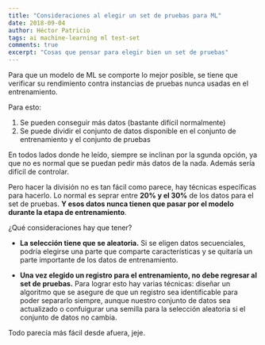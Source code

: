 ```yaml
---
title: "Consideraciones al elegir un set de pruebas para ML"
date: 2018-09-04
author: Héctor Patricio
tags: ai machine-learning ml test-set
comments: true
excerpt: "Cosas que pensar para elegir bien un set de pruebas"
---
```


Para que un modelo de ML se comporte lo mejor posible, se tiene que verificar su rendimiento
contra instancias de pruebas nunca usadas en el entrenamiento.

Para esto:
1. Se pueden conseguir más datos (bastante difícil normalmente)
2. Se puede dividir el conjunto de datos disponible en el conjunto de entrenamiento y el conjunto de pruebas

En todos lados donde he leído, siempre se inclinan por la sgunda opción, ya que no es normal que se
puedan pedir más datos de la nada. Además sería difícil de controlar.

Pero hacer la división no es tan fácil como parece, hay técnicas específicas para hacerlo. Lo normal es seprar entre **20% y el 30%** de los datos para el set de pruebas. **Y esos datos nunca tienen que pasar
por el modelo durante la etapa de entrenamiento**. 

¿Qué consideraciones hay que tener?

- **La selección tiene que se aleatoria.** Si se eligen datos secuenciales, podría elegirse una parte que
comparte características y se quitaría un parte importante de los datos de entrenamiento.

- **Una vez elegido un registro para el entrenamiento, no debe regresar al set de pruebas.** Para lograr
esto hay varias técnicas: diseñar un algoritmo que se asegure de que un registro sea identificable
para poder separarlo siempre, aunque nuestro conjunto de datos sea actualizado o confuigurar una semilla
para la selección aleatoria si el conjunto de datos no cambia.

Todo parecía más fácil desde afuera, jeje.